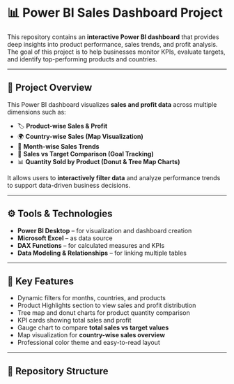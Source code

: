 # 📊 Power BI Sales Dashboard Project  

This repository contains an **interactive Power BI dashboard** that provides deep insights into product performance, sales trends, and profit analysis. The goal of this project is to help businesses monitor KPIs, evaluate targets, and identify top-performing products and countries.  

---

## 🚀 Project Overview  
This Power BI dashboard visualizes **sales and profit data** across multiple dimensions such as:  
- 🏷️ **Product-wise Sales & Profit**  
- 🌍 **Country-wise Sales (Map Visualization)**  
- 📅 **Month-wise Sales Trends**  
- 🎯 **Sales vs Target Comparison (Goal Tracking)**  
- 📊 **Quantity Sold by Product (Donut & Tree Map Charts)**  

It allows users to **interactively filter data** and analyze performance trends to support data-driven business decisions.  

---

## ⚙️ Tools & Technologies  
- **Power BI Desktop** – for visualization and dashboard creation  
- **Microsoft Excel** – as data source  
- **DAX Functions** – for calculated measures and KPIs  
- **Data Modeling & Relationships** – for linking multiple tables  

---

## 🧩 Key Features  
- Dynamic filters for months, countries, and products  
- Product Highlights section to view sales and profit distribution  
- Tree map and donut charts for product quantity comparison  
- KPI cards showing total sales and profit  
- Gauge chart to compare **total sales vs target values**  
- Map visualization for **country-wise sales overview**  
- Professional color theme and easy-to-read layout  

---

## 📂 Repository Structure  

